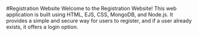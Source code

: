 
#Registration Website
Welcome to the Registration Website! This web application is built using HTML, EJS, CSS, MongoDB, and Node.js. It provides a simple and secure way for users to register, and if a user already exists, it offers a login option.
